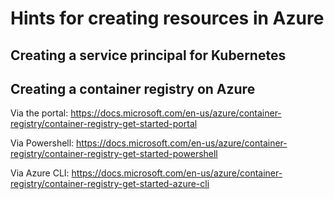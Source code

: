 # Hints for creating resources in Azure

## Creating a service principal for Kubernetes



## Creating a container registry on Azure

Via the portal:
https://docs.microsoft.com/en-us/azure/container-registry/container-registry-get-started-portal

Via Powershell:
https://docs.microsoft.com/en-us/azure/container-registry/container-registry-get-started-powershell

Via Azure CLI:
https://docs.microsoft.com/en-us/azure/container-registry/container-registry-get-started-azure-cli

